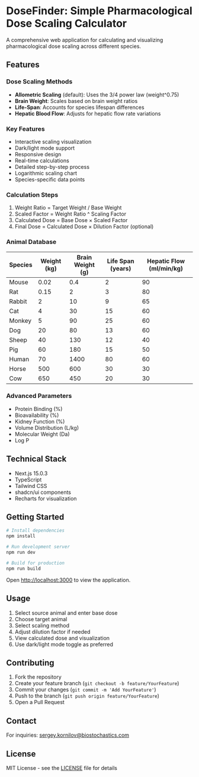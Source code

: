 # DoseFinder: Simple Pharmacological Dose Scaling Calculator

A comprehensive web application for calculating and visualizing pharmacological dose scaling across different species.

## Features

### Dose Scaling Methods
- **Allometric Scaling** (default): Uses the 3/4 power law (weight^0.75)
- **Brain Weight**: Scales based on brain weight ratios
- **Life-Span**: Accounts for species lifespan differences
- **Hepatic Blood Flow**: Adjusts for hepatic flow rate variations

### Key Features
- Interactive scaling visualization
- Dark/light mode support
- Responsive design
- Real-time calculations
- Detailed step-by-step process
- Logarithmic scaling chart
- Species-specific data points

### Calculation Steps
1. Weight Ratio = Target Weight / Base Weight
2. Scaled Factor = Weight Ratio ^ Scaling Factor
3. Calculated Dose = Base Dose × Scaled Factor
4. Final Dose = Calculated Dose × Dilution Factor (optional)

### Animal Database
| Species | Weight (kg) | Brain Weight (g) | Life Span (years) | Hepatic Flow (ml/min/kg) |
|---------|------------|------------------|-------------------|------------------------|
| Mouse   | 0.02       | 0.4             | 2                 | 90                    |
| Rat     | 0.15       | 2               | 3                 | 80                    |
| Rabbit  | 2          | 10              | 9                 | 65                    |
| Cat     | 4          | 30              | 15                | 60                    |
| Monkey  | 5          | 90              | 25                | 60                    |
| Dog     | 20         | 80              | 13                | 60                    |
| Sheep   | 40         | 130             | 12                | 40                    |
| Pig     | 60         | 180             | 15                | 50                    |
| Human   | 70         | 1400            | 80                | 60                    |
| Horse   | 500        | 600             | 30                | 30                    |
| Cow     | 650        | 450             | 20                | 30                    |

### Advanced Parameters
- Protein Binding (%)
- Bioavailability (%)
- Kidney Function (%)
- Volume Distribution (L/kg)
- Molecular Weight (Da)
- Log P

## Technical Stack
- Next.js 15.0.3
- TypeScript
- Tailwind CSS
- shadcn/ui components
- Recharts for visualization

## Getting Started

```bash
# Install dependencies
npm install

# Run development server
npm run dev

# Build for production
npm run build
```

Open [http://localhost:3000](http://localhost:3000) to view the application.

## Usage

1. Select source animal and enter base dose
2. Choose target animal
3. Select scaling method
4. Adjust dilution factor if needed
5. View calculated dose and visualization
6. Use dark/light mode toggle as preferred

## Contributing

1. Fork the repository
2. Create your feature branch (`git checkout -b feature/YourFeature`)
3. Commit your changes (`git commit -m 'Add YourFeature'`)
4. Push to the branch (`git push origin feature/YourFeature`)
5. Open a Pull Request

## Contact

For inquiries: sergey.kornilov@biostochastics.com

## License

MIT License - see the [LICENSE](LICENSE) file for details